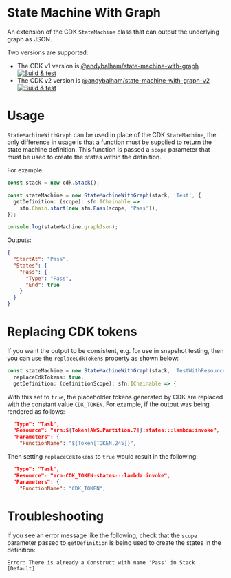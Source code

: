# State Machine With Graph

An extension of the CDK `StateMachine` class that can output the underlying graph as JSON.

Two versions are supported:
* The CDK v1 version is [@andybalham/state-machine-with-graph](https://www.npmjs.com/package/@andybalham/state-machine-with-graph) [![Build & test](https://github.com/andybalham/agb-cdk-state-machine-with-graph/actions/workflows/build-test-v1.yml/badge.svg)](https://github.com/andybalham/agb-cdk-state-machine-with-graph/actions/workflows/build-test-v1.yml)
* The CDK v2 version is [@andybalham/state-machine-with-graph-v2](https://www.npmjs.com/package/@andybalham/state-machine-with-graph-v2) [![Build & test](https://github.com/andybalham/agb-cdk-state-machine-with-graph/actions/workflows/build-test.yml/badge.svg)](https://github.com/andybalham/agb-cdk-state-machine-with-graph/actions/workflows/build-test.yml)

# Usage

`StateMachineWithGraph` can be used in place of the CDK `StateMachine`, the only difference in usage is that a function must be supplied to return the state machine definition. This function is passed a `scope` parameter that must be used to create the states within the definition.

For example:

```TypeScript
const stack = new cdk.Stack();

const stateMachine = new StateMachineWithGraph(stack, 'Test', {
  getDefinition: (scope): sfn.IChainable => 
    sfn.Chain.start(new sfn.Pass(scope, 'Pass')),
});

console.log(stateMachine.graphJson);
```

Outputs:

```JSON
{
  "StartAt": "Pass",
  "States": {
    "Pass": {
      "Type": "Pass",
      "End": true
    }
  }
}
```

# Replacing CDK tokens

If you want the output to be consistent, e.g. for use in snapshot testing, then you can use the `replaceCdkTokens` property as shown below:

```TypeScript
const stateMachine = new StateMachineWithGraph(stack, 'TestWithResources', {
  replaceCdkTokens: true,
  getDefinition: (definitionScope): sfn.IChainable => {
```

With this set to `true`, the placeholder tokens generated by CDK are replaced with the constant value `CDK_TOKEN`. For example, if the output was being rendered as follows:

```json
  "Type": "Task",
  "Resource": "arn:${Token[AWS.Partition.7]}:states:::lambda:invoke",
  "Parameters": {
    "FunctionName": "${Token[TOKEN.245]}",
```

Then setting `replaceCdkTokens` to `true` would result in the following:

```json
  "Type": "Task",
  "Resource": "arn:CDK_TOKEN:states:::lambda:invoke",
  "Parameters": {
    "FunctionName": "CDK_TOKEN",
```

# Troubleshooting

If you see an error message like the following, check that the `scope` parameter passed to `getDefinition` is being used to create the states in the definition:

```
Error: There is already a Construct with name 'Pass' in Stack [Default]
```
